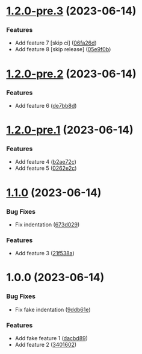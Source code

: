 # [1.2.0-pre.3](https://github.com/ferrarafer/semantic/compare/v1.2.0-pre.2...v1.2.0-pre.3) (2023-06-14)


### Features

* Add feature 7 [skip ci] ([06fa26d](https://github.com/ferrarafer/semantic/commit/06fa26dd0a351292042996c4643658d2f49c6a10))
* Add feature 8 [skip release] ([05e9f0b](https://github.com/ferrarafer/semantic/commit/05e9f0b143616e295f4a373567ada2a4fef81df2))

# [1.2.0-pre.2](https://github.com/ferrarafer/semantic/compare/v1.2.0-pre.1...v1.2.0-pre.2) (2023-06-14)


### Features

* Add feature 6 ([de7bb8d](https://github.com/ferrarafer/semantic/commit/de7bb8dc0514723cada8078e203c7ed0c163b786))

# [1.2.0-pre.1](https://github.com/ferrarafer/semantic/compare/v1.1.0...v1.2.0-pre.1) (2023-06-14)


### Features

* Add feature 4 ([b2ae72c](https://github.com/ferrarafer/semantic/commit/b2ae72c4098170b58fa3ad00061a2b22dccbb16c))
* Add feature 5 ([0262e2c](https://github.com/ferrarafer/semantic/commit/0262e2cc023c393995ec541e2a7e0a98dadbd9c3))

# [1.1.0](https://github.com/ferrarafer/semantic/compare/v1.0.0...v1.1.0) (2023-06-14)


### Bug Fixes

* Fix indentation ([673d029](https://github.com/ferrarafer/semantic/commit/673d029dcb3168e15b0368785348398415193f66))


### Features

* Add feature 3 ([21f538a](https://github.com/ferrarafer/semantic/commit/21f538ad6bf86268b27a401e999f925e73477ce1))

# 1.0.0 (2023-06-14)


### Bug Fixes

* Fix fake indentation ([9ddb61e](https://github.com/ferrarafer/semantic/commit/9ddb61e920242d03cad5941002135441626538bc))


### Features

* Add fake feature 1 ([dacbd89](https://github.com/ferrarafer/semantic/commit/dacbd89bfa5f3ede5888069fbb39e88e0d9e3588))
* Add feature 2 ([3401602](https://github.com/ferrarafer/semantic/commit/34016023675be48463df8154271de85c6a6a6188))
